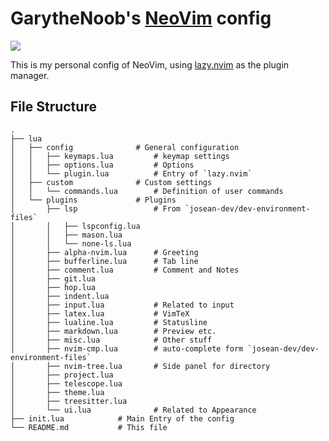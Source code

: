 # GarytheNoob's [NeoVim](https://github.com/neovim/neovim) config

[![](https://img.shields.io/badge/Plugin_Manager-lazy.nvim-blue?style=flat-square)](https://github.com/folke/lazy.nvim)

This is my personal config of NeoVim, using [lazy.nvim](https://github.com/folke/lazy.nvim) as the plugin manager.

## File Structure

```text
.
├── lua
│   ├── config              # General configuration
│   │   ├── keymaps.lua         # keymap settings
│   │   ├── options.lua         # Options
│   │   └── plugin.lua          # Entry of `lazy.nvim`
│   ├── custom              # Custom settings
│   │   └── commands.lua        # Definition of user commands
│   └── plugins             # Plugins
│       ├── lsp                 # From `josean-dev/dev-environment-files`
│       │   ├── lspconfig.lua
│       │   ├── mason.lua
│       │   └── none-ls.lua
│       ├── alpha-nvim.lua      # Greeting
│       ├── bufferline.lua      # Tab line
│       ├── comment.lua         # Comment and Notes
│       ├── git.lua
│       ├── hop.lua
│       ├── indent.lua
│       ├── input.lua           # Related to input
│       ├── latex.lua           # VimTeX
│       ├── lualine.lua         # Statusline
│       ├── markdown.lua        # Preview etc.
│       ├── misc.lua            # Other stuff
│       ├── nvim-cmp.lua        # auto-complete form `josean-dev/dev-environment-files` 
│       ├── nvim-tree.lua       # Side panel for directory
│       ├── project.lua
│       ├── telescope.lua
│       ├── theme.lua
│       ├── treesitter.lua
│       └── ui.lua              # Related to Appearance
├── init.lua            # Main Entry of the config
└── README.md           # This file
```

